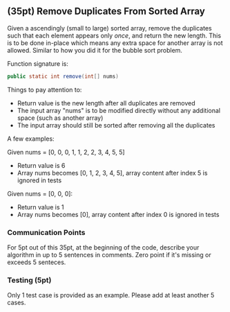 ## (35pt) Remove Duplicates From Sorted Array

Given a ascendingly (small to large) sorted array, remove the duplicates such that each element appears only *once*, and return the new length. This is to be done in-place which means any extra space for another array is not allowed. Similar to how you did it for the bubble sort problem.

Function signature is:

```java
public static int remove(int[] nums)
```

Things to pay attention to:

- Return value is the new length after all duplicates are removed
- The input array "nums" is to be modified directly without any additional space (such as another array)
- The input array should still be sorted after removing all the duplicates

A few examples: 

Given nums = [0, 0, 0, 1, 1, 2, 2, 3, 4, 5, 5]

- Return value is 6
- Array nums becomes [0, 1, 2, 3, 4, 5], array content after index 5 is ignored in tests

Given nums = [0, 0, 0]:

- Return value is 1
- Array nums becomes [0], array content after index 0 is ignored in tests

### Communication Points

For 5pt out of this 35pt, at the beginning of the code, describe your algorithm in up to 5 sentences in comments. Zero point if it's missing or exceeds 5 senteces. 

### Testing (5pt)
Only 1 test case is provided as an example. Please add at least another 5 cases.

